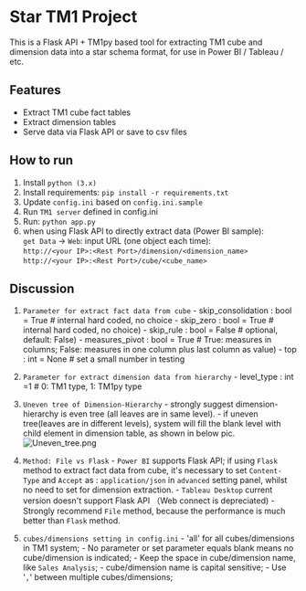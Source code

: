 # Star TM1 Project

This is a Flask API + TM1py based tool for extracting TM1 cube and dimension data into a star schema format, for use in Power BI / Tableau / etc.

## Features
- Extract TM1 cube fact tables
- Extract dimension tables
- Serve data via Flask API or save to csv files

## How to run
1. Install `python (3.x)`
2. Install requirements: `pip install -r requirements.txt`
3. Update `config.ini` based on `config.ini.sample`
4. Run `TM1 server` defined in config.ini
5. Run: `python app.py`
6. when using Flask API to directly extract data (Power BI sample):  
	`get Data` -> `Web`:
	input URL (one object each time):  
	`http://<your IP>:<Rest Port>/dimension/<dimension_name>`
	`http://<your IP>:<Rest Port>/cube/<cube_name>`

## Discussion
1.  `Parameter for extract fact data from cube`
		- skip_consolidation : bool  = True          # internal hard coded, no choice
		- skip_zero : bool = True                         # internal hard coded, no choice)
		- skip_rule : bool = False                         # optional, default: False)
		- measures_pivot : bool = True               # True: measures in columns; False: measures in one column plus last column as value)
		- top : int = None                                   # set a small number in testing

2.  `Parameter for extract dimension data from hierarchy`
		 - level_type : int =1                               # 0: TM1 type, 1: TM1py type     


3. `Uneven tree of Dimension-Hierarchy`
		- strongly suggest dimension-hierarchy is even tree (all leaves are in same level).
		- if uneven tree(leaves are in different levels), system will fill the blank level with child element in dimension table, as shown in below pic.	![Uneven_tree.png](D:\ibm\tm1py_flask_api\Uneven_tree.png)
4. `Method: File vs Flask`
		 - `Power BI` supports Flask API; if using `Flask` method to extract fact data from cube, it's necessary to set `Content-Type` and `Accept` as : `application/json` in `advanced` setting panel, whilst no need to set for dimension extraction.
		 - `Tableau Desktop` current version doesn't support Flask API （Web connect is depreciated)
		 - Strongly recommend `File` method, because the performance is much better than  `Flask` method.
		
5. `cubes/dimensions setting in config.ini`
		- 'all' for all cubes/dimensions in TM1 system;
		- No parameter or set parameter equals blank means no cube/dimension is indicated;
		- Keep the space in cube/dimension name, like `Sales Analysis`;
		- cube/dimension name is capital sensitive;
		- Use '`,`' between multiple cubes/dimensions; 
